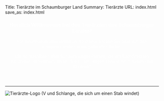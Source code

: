 Title: Tierärzte im Schaumburger Land
Summary: Tierärzte
URL: index.html
save_as: index.html

<!-- The previous two lines make this the Homepage -->

<div markdown="1">
<header class="image-bg-fluid-height" style="background: url('./images/img02.JPG') no-repeat center center scroll; color:white;">

### Herzlich Willkommen bei den Tierärzten des Schaumburger Landes!

Für Information zum aktuellen Notdienst klicken Sie bitte auf den entsprechenden oben gelisteten Reiter.

Die Kontaktdaten aller Schaumburger Praxen, die am koordinierten Notdienst teilnehmen, finden Sie in der obigen Liste unter "Praxen und Kliniken"


</header>
</div>


* * * * * *

<img class="img-responsive img-center right" src="./images/vetmed_logo.svg" alt="Tierärzte-Logo (V und Schlange, die sich um einen Stab windet)">
